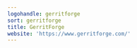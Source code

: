 ```yaml
---
logohandle: gerritforge
sort: gerritforge
title: GerritForge
website: 'https://www.gerritforge.com/'
---
```

